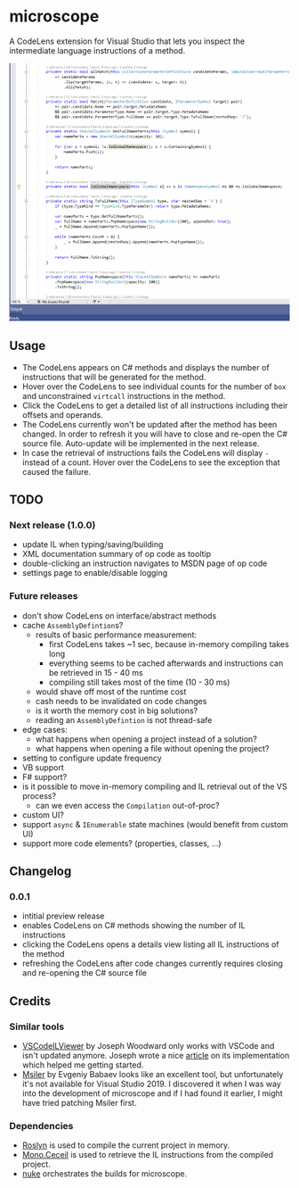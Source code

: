 # microscope

A CodeLens extension for Visual Studio that lets you inspect the intermediate language instructions of a method.

![Usage example](img/usage.gif "Usage example")

## Usage

- The CodeLens appears on C# methods and displays the number of instructions that will be generated for the method.
- Hover over the CodeLens to see individual counts for the number of `box` and unconstrained `virtcall` instructions in the method.
- Click the CodeLens to get a detailed list of all instructions including their offsets and operands.
- The CodeLens currently won't be updated after the method has been changed. In order to refresh it you will have to close and re-open the C# source file. Auto-update will be implemented in the next release.
- In case the retrieval of instructions fails the CodeLens will display `-` instead of a count. Hover over the CodeLens to see the exception that caused the failure.

## TODO

### Next release (1.0.0)

* update IL when typing/saving/building
* XML documentation summary of op code as tooltip
* double-clicking an instruction navigates to MSDN page of op code
* settings page to enable/disable logging

### Future releases

* don't show CodeLens on interface/abstract methods
* cache `AssemblyDefintion`s?
    * results of basic performance measurement:
        * first CodeLens takes ~1 sec, because in-memory compiling takes long
        * everything seems to be cached afterwards and instructions can be retrieved in 15 - 40 ms
        * compiling still takes most of the time (10 - 30 ms)
    * would shave off most of the runtime cost
    * cash needs to be invalidated on code changes
    * is it worth the memory cost in big solutions?
    * reading an `AssemblyDefintion` is not thread-safe
* edge cases:
    * what happens when opening a project instead of a solution?
    * what happens when opening a file without opening the project?
* setting to configure update frequency
* VB support
* F# support?
* is it possible to move in-memory compiling and IL retrieval out of the VS process?
    * can we even access the `Compilation` out-of-proc?
* custom UI?
* support `async` & `IEnumerable` state machines (would benefit from custom UI)
* support more code elements? (properties, classes, ...)

## Changelog

### 0.0.1

- intitial preview release
- enables CodeLens on C# methods showing the number of IL instructions
- clicking the CodeLens opens a details view listing all IL instructions of the method
- refreshing the CodeLens after code changes currently requires closing and re-opening the C# source file

## Credits

### Similar tools

* [VSCodeILViewer](https://github.com/JosephWoodward/VSCodeILViewer) by Joseph Woodward only works with VSCode and isn't updated anymore. Joseph wrote a nice [article](https://josephwoodward.co.uk/2017/01/c-sharp-il-viewer-vs-code-using-roslyn) on its implementation which helped me getting started.
* [Msiler](https://marketplace.visualstudio.com/items?itemName=segrived.msiler2017) by Evgeniy Babaev looks like an excellent tool, but unfortunately it's not available for Visual Studio 2019. I discovered it when I was way into the development of microscope and if I had found it earlier, I might have tried patching Msiler first.

### Dependencies

* [Roslyn](https://github.com/dotnet/roslyn) is used to compile the current project in memory.
* [Mono.Ceceil](https://github.com/jbevain/cecil) is used to retrieve the IL instructions from the compiled project.
* [nuke](https://github.com/nuke-build/nuke) orchestrates the builds for microscope.
